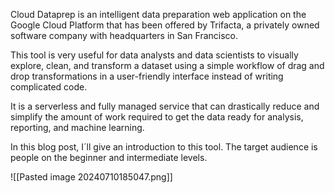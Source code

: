 
Cloud Dataprep is an intelligent data preparation web application on the Google Cloud Platform that has been offered by Trifacta, a privately owned software company with headquarters in San Francisco.

This tool is very useful for data analysts and data scientists to visually explore, clean, and transform a dataset using a simple workflow of drag and drop transformations in a user-friendly interface instead of writing complicated code.

It is a serverless and fully managed service that can drastically reduce and simplify the amount of work required to get the data ready for analysis, reporting, and machine learning.

In this blog post, I´ll give an introduction to this tool. The target audience is people on the beginner and intermediate levels.


![[Pasted image 20240710185047.png]]

